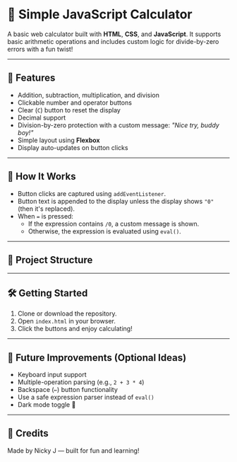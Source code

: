 # 🔢 Simple JavaScript Calculator

A basic web calculator built with **HTML**, **CSS**, and **JavaScript**. It supports basic arithmetic operations and includes custom logic for divide-by-zero errors with a fun twist!

---

## 🚀 Features

- Addition, subtraction, multiplication, and division
- Clickable number and operator buttons
- Clear (`C`) button to reset the display
- Decimal support
- Division-by-zero protection with a custom message: _"Nice try, buddy boy!"_
- Simple layout using **Flexbox**
- Display auto-updates on button clicks

---

## 🧠 How It Works

- Button clicks are captured using `addEventListener`.
- Button text is appended to the display unless the display shows `"0"` (then it's replaced).
- When `=` is pressed:
  - If the expression contains `/0`, a custom message is shown.
  - Otherwise, the expression is evaluated using `eval()`.

---

## 📁 Project Structure


---

## 🛠️ Getting Started

1. Clone or download the repository.
2. Open `index.html` in your browser.
3. Click the buttons and enjoy calculating!

---

## 📌 Future Improvements (Optional Ideas)

- Keyboard input support
- Multiple-operation parsing (e.g., `2 + 3 * 4`)
- Backspace (`←`) button functionality
- Use a safe expression parser instead of `eval()`
- Dark mode toggle 🌙

---

## 💬 Credits

Made by Nicky J — built for fun and learning!

